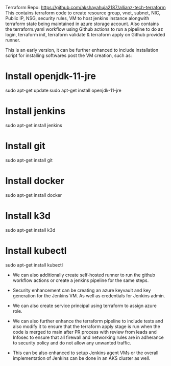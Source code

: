Terraform Repo: https://github.com/akshayahuja2187/allianz-tech-terraform
This contains terraform code to create resource group, vnet, subnet, NIC, Public IP, NSG, security rules, VM to host jenkins instance alongwith terraform state being maintained in azure storage account.
Also contains the terraform.yaml workflow using Github actions to run a pipeline to do az login, terraform init, terraform validate & terraform apply on Github provided runner.

This is an early version, it can be further enhanced to include installation script for installing softwares post the VM creation, such as:

# Install openjdk-11-jre
sudo apt-get update
sudo apt-get install openjdk-11-jre
# Install jenkins
sudo apt-get install jenkins
# Install git
sudo apt-get install git
# Install docker
sudo apt-get install docker
# Install k3d
sudo apt-get install k3d
# Install kubectl
sudo apt-get install kubectl

- We can also additionally create self-hosted runner to run the github workflow actions or create a jenkins pipeline for the same steps.
- Security enhancement can be creating an azure keyvault and key generation for the Jenkins VM. As well as credentials for Jenkins admin.
- We can also create service principal using terraform to assign azure role.
- We can also further enhance the terraform pipeline to include tests and also modify it to ensure that the terraform apply stage is run when the code is merged to main after PR process with review from leads and Infosec to ensure that all firewall and networking rules are in adherance to security policy and do not allow any unwanted traffic.

- This can be also enhanced to setup Jenkins agent VMs or the overall implementation of Jenkins can be done in an AKS cluster as well.
